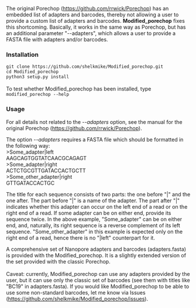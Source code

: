 The original Porechop (https://github.com/rrwick/Porechop) has an embedded list of adapters and barcodes, thereby not allowing a user to provide a custom list of adapters and barcodes. <b>Modified_porechop</b> fixes this shortcoming. Basically, it works in the same way as Porechop, but has an additional parameter "--adapters", which allows a user to provide a FASTA file with adapters and/or barcodes.

### Installation

`git clone https://github.com/shelkmike/Modified_porechop.git`<BR>
`cd Modified_porechop`<BR>
`python3 setup.py install`<BR>
<BR>
To test whether Modified_porechop has been installed, type
`modified_porechop --help`

### Usage
For all details not related to the <i>--adapters</i> option, see the manual for the original Porechop (https://github.com/rrwick/Porechop).

The option <i>--adapters</i> requires a FASTA file which should be formatted in the following way:<BR>
\>Some_adapter|left<BR>
AAGCAGTGGTATCAACGCAGAGT<BR>
\>Some_adapter|right<BR>
ACTCTGCGTTGATACCACTGCTT<BR>
\>Some_other_adapter|right<BR>
GTTGATACCACTGC<BR>

The title for each sequence consists of two parts: the one before "|" and the one after. The part before "|" is a name of the adapter. The part after "|" indicates whether this adapter can occur on the left end of a read or on the right end of a read. If some adapter can be on either end, provide its sequence twice. In the above example, "Some_adapter" can be on either end, and, naturally, its right sequence is a reverse complement of its left sequence. "Some_other_adapter" in this example is expected only on the right end of a read, hence there is no "|left" counterpart for it.

A comprehensive set of Nanopore adapters and barcodes (adapters.fasta) is provided with the Modified_porechop. It is a slightly extended version of the set provided with the classic Porechop.<BR><BR>
Caveat: currently, Modified_porechop can use any adapters provided by the user, but it can use only the classic set of barcodes (see them with titles like "BC19" in adapters.fasta). If you would like Modified_porechop to be able to use some non-standard barcodes, let me know via Issues (https://github.com/shelkmike/Modified_porechop/issues).
